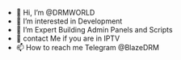 - 👋 Hi, I’m @DRMWORLD
- 👀 I’m interested in Development
- 🌱 I’m Expert Building Admin Panels and Scripts
- 💞️ contact Me if you are in IPTV
- 📫 How to reach me Telegram @BlazeDRM

<!---
DRMWORLD/DRMWORLD is a ✨ special ✨ repository because its `README.md` (this file) appears on your GitHub profile.
You can click the Preview link to take a look at your changes.
--->
